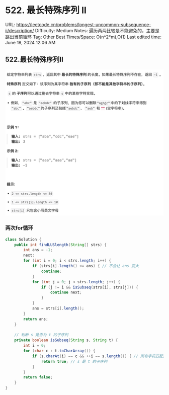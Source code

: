 # 522. 最长特殊序列 II

URL: https://leetcode.cn/problems/longest-uncommon-subsequence-ii/description/
Difficulty: Medium
Notes: 遍历两两比较是不能避免的，主要是跳出当前循环
Tag: Other
Best Times/Space: O(n^2*m),O(1)
Last edited time: June 18, 2024 12:06 AM

## 522.最长特殊序列II

![Untitled](522%20%E6%9C%80%E9%95%BF%E7%89%B9%E6%AE%8A%E5%BA%8F%E5%88%97%20II/Untitled.png)

### 两次for循环

```java
class Solution {
    public int findLUSlength(String[] strs) {
        int ans = -1;
        next:
        for (int i = 0; i < strs.length; i++) {
            if (strs[i].length() <= ans) { // 不会让 ans 变大
                continue;
            }
            for (int j = 0; j < strs.length; j++) {
                if (j != i && isSubseq(strs[i], strs[j])) {
                    continue next;
                }
            }
            ans = strs[i].length();
        }
        return ans;
    }

    // 判断 s 是否为 t 的子序列
    private boolean isSubseq(String s, String t) {
        int i = 0;
        for (char c : t.toCharArray()) {
            if (s.charAt(i) == c && ++i == s.length()) { // 所有字符匹配完毕
                return true; // s 是 t 的子序列
            }
        }
        return false;
    }
}
```